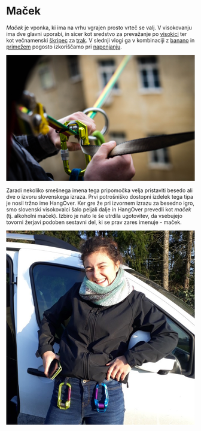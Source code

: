 # Maček

_Maček_ je vponka, ki ima na vrhu vgrajen prosto vrteč se valj. V visokovanju ima dve glavni uporabi, in sicer kot sredstvo za prevažanje po [visokici](visokica) ter kot večnamenski [škripec](skripec) za [trak](trak). V slednji vlogi ga v kombinaciji z [banano](banana) in [primežem](primez) pogosto izkoriščamo pri [napenjanju](napenjanje).

![Maček z matico](images/hangover.jpg)

Zaradi nekoliko smešnega imena tega pripomočka velja pristaviti besedo ali dve o izvoru slovenskega izraza. Prvi potrošniško dostopni izdelek tega tipa je nosil tržno ime HangOver. Ker gre že pri izvornem izrazu za besedno igro, smo slovenski visokovalci šalo peljali dalje in HangOver prevedli kot _maček_ (tj. alkoholni maček). Izbiro je nato le še utrdila ugotovitev, da vsebujejo tovorni žerjavi podoben sestavni del, ki se prav zares imenuje - maček.

![Lara s svojimi mački](images/lararolex.jpg)
